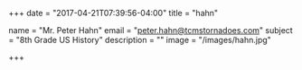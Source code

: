 +++
date = "2017-04-21T07:39:56-04:00"
title = "hahn"

name = "Mr. Peter Hahn"
email = "peter.hahn@tcmstornadoes.com"
subject =  "8th Grade US History"
description =  ""
image = "/images/hahn.jpg"

+++

